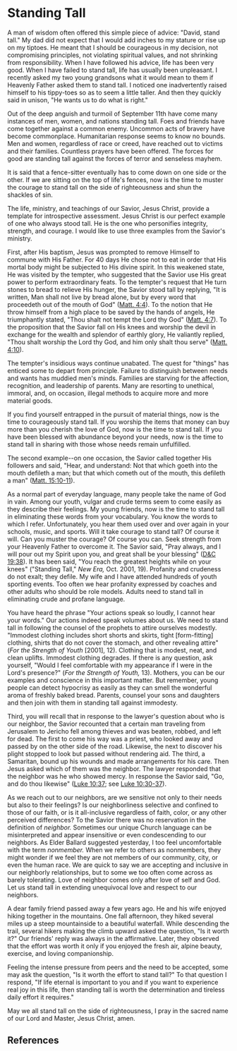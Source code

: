 # Standing Tall

A man of wisdom often offered this simple piece of advice: "David, stand
tall." My dad did not expect that I would add inches to my stature or rise up
on my tiptoes. He meant that I should be courageous in my decision, not
compromising principles, not violating spiritual values, and not shrinking
from responsibility. When I have followed his advice, life has been very good.
When I have failed to stand tall, life has usually been unpleasant. I recently
asked my two young grandsons what it would mean to them if Heavenly Father
asked them to stand tall. I noticed one inadvertently raised himself to his
tippy-toes so as to seem a little taller. And then they quickly said in
unison, "He wants us to do what is right."

Out of the deep anguish and turmoil of September 11th have come many instances
of men, women, and nations standing tall. Foes and friends have come together
against a common enemy. Uncommon acts of bravery have become commonplace.
Humanitarian response seems to know no bounds. Men and women, regardless of
race or creed, have reached out to victims and their families. Countless
prayers have been offered. The forces for good are standing tall against the
forces of terror and senseless mayhem.

It is said that a fence-sitter eventually has to come down on one side or the
other. If we are sitting on the top of life's fences, now is the time to
muster the courage to stand tall on the side of righteousness and shun the
shackles of sin.

The life, ministry, and teachings of our Savior, Jesus Christ, provide a
template for introspective assessment. Jesus Christ is our perfect example of
one who always stood tall. He is the one who personifies integrity, strength,
and courage. I would like to use three examples from the Savior's ministry.

First, after His baptism, Jesus was prompted to remove Himself to commune with
His Father. For 40 days He chose not to eat in order that His mortal body
might be subjected to His divine spirit. In this weakened state, He was
visited by the tempter, who suggested that the Savior use His great power to
perform extraordinary feats. To the tempter's request that He turn stones to
bread to relieve His hunger, the Savior stood tall by replying, "It is
written, Man shall not live by bread alone, but by every word that proceedeth
out of the mouth of God" ([Matt. 4:4](/scriptures/nt/matt/4.4?lang=eng#3)). To
the notion that He throw himself from a high place to be saved by the hands of
angels, He triumphantly stated, "Thou shalt not tempt the Lord thy God"
([Matt. 4:7](/scriptures/nt/matt/4.7?lang=eng#6)). To the proposition that the
Savior fall on His knees and worship the devil in exchange for the wealth and
splendor of earthly glory, He valiantly replied, "Thou shalt worship the Lord
thy God, and him only shalt thou serve" ([Matt.
4:10](/scriptures/nt/matt/4.10?lang=eng#9)).

The tempter's insidious ways continue unabated. The quest for "things" has
enticed some to depart from principle. Failure to distinguish between needs
and wants has muddied men's minds. Families are starving for the affection,
recognition, and leadership of parents. Many are resorting to unethical,
immoral, and, on occasion, illegal methods to acquire more and more material
goods.

If you find yourself entrapped in the pursuit of material things, now is the
time to courageously stand tall. If you worship the items that money can buy
more than you cherish the love of God, now is the time to stand tall. If you
have been blessed with abundance beyond your needs, now is the time to stand
tall in sharing with those whose needs remain unfulfilled.

The second example--on one occasion, the Savior called together His followers
and said, "Hear, and understand: Not that which goeth into the mouth defileth
a man; but that which cometh out of the mouth, this defileth a man" ([Matt.
15:10-11](/scriptures/nt/matt/15.10-11?lang=eng#9)).

As a normal part of everyday language, many people take the name of God in
vain. Among our youth, vulgar and crude terms seem to come easily as they
describe their feelings. My young friends, now is the time to stand tall in
eliminating these words from your vocabulary. You know the words to which I
refer. Unfortunately, you hear them used over and over again in your schools,
music, and sports. Will it take courage to stand tall? Of course it will. Can
you muster the courage? Of course you can. Seek strength from your Heavenly
Father to overcome it. The Savior said, "Pray always, and I will pour out my
Spirit upon you, and great shall be your blessing" ([D&amp;C
19:38](/scriptures/dc-testament/dc/19.38?lang=eng#37)). It has been said, "You
reach the greatest heights while on your knees" ("Standing Tall," _New Era,_
Oct. 2001, 19). Profanity and crudeness do not exalt; they defile. My wife and
I have attended hundreds of youth sporting events. Too often we hear profanity
expressed by coaches and other adults who should be role models. Adults need
to stand tall in eliminating crude and profane language.

You have heard the phrase "Your actions speak so loudly, I cannot hear your
words." Our actions indeed speak volumes about us. We need to stand tall in
following the counsel of the prophets to attire ourselves modestly. "Immodest
clothing includes short shorts and skirts, tight [form-fitting] clothing,
shirts that do not cover the stomach, and other revealing attire" (_For the
Strength of Youth_ [2001], 12). Clothing that is modest, neat, and clean
uplifts. Immodest clothing degrades. If there is any question, ask yourself,
"Would I feel comfortable with my appearance if I were in the Lord's
presence?" (_For the Strength of Youth,_ 13). Mothers, you can be our examples
and conscience in this important matter. But remember, young people can detect
hypocrisy as easily as they can smell the wonderful aroma of freshly baked
bread. Parents, counsel your sons and daughters and then join with them in
standing tall against immodesty.

Third, you will recall that in response to the lawyer's question about who is
our neighbor, the Savior recounted that a certain man traveling from Jerusalem
to Jericho fell among thieves and was beaten, robbed, and left for dead. The
first to come his way was a priest, who looked away and passed by on the other
side of the road. Likewise, the next to discover his plight stopped to look
but passed without rendering aid. The third, a Samaritan, bound up his wounds
and made arrangements for his care. Then Jesus asked which of them was the
neighbor. The lawyer responded that the neighbor was he who showed mercy. In
response the Savior said, "Go, and do thou likewise" ([Luke
10:37](/scriptures/nt/luke/10.37?lang=eng#36); see [Luke
10:30-37](/scriptures/nt/luke/10.30-37?lang=eng#29)).

As we reach out to our neighbors, are we sensitive not only to their needs but
also to their feelings? Is our neighborliness selective and confined to those
of our faith, or is it all-inclusive regardless of faith, color, or any other
perceived differences? To the Savior there was no reservation in the
definition of _neighbor._ Sometimes our unique Church language can be
misinterpreted and appear insensitive or even condescending to our neighbors.
As Elder Ballard suggested yesterday, I too feel uncomfortable with the term
_nonmember._ When we refer to others as nonmembers, they might wonder if we
feel they are not members of our community, city, or even the human race. We
are quick to say we are accepting and inclusive in our neighborly
relationships, but to some we too often come across as barely tolerating. Love
of neighbor comes only after love of self and God. Let us stand tall in
extending unequivocal love and respect to our neighbors.

A dear family friend passed away a few years ago. He and his wife enjoyed
hiking together in the mountains. One fall afternoon, they hiked several miles
up a steep mountainside to a beautiful waterfall. While descending the trail,
several hikers making the climb upward asked the question, "Is it worth it?"
Our friends' reply was always in the affirmative. Later, they observed that
the effort was worth it only if you enjoyed the fresh air, alpine beauty,
exercise, and loving companionship.

Feeling the intense pressure from peers and the need to be accepted, some may
ask the question, "Is it worth the effort to stand tall?" To that question I
respond, "If life eternal is important to you and if you want to experience
real joy in this life, then standing tall is worth the determination and
tireless daily effort it requires."

May we all stand tall on the side of righteousness, I pray in the sacred name
of our Lord and Master, Jesus Christ, amen.

## References

